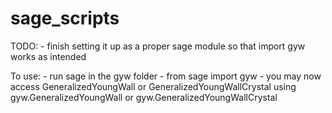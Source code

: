 sage_scripts
============

TODO:
    - finish setting it up as a proper sage module so that  import gyw works as 
      intended
    
To use:
    - run sage in the gyw folder
    - from sage import gyw
    - you may now access GeneralizedYoungWall or GeneralizedYoungWallCrystal 
      using gyw.GeneralizedYoungWall or gyw.GeneralizedYoungWallCrystal
